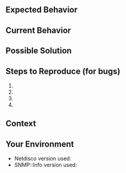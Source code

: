 <!--- Provide a general summary of the issue in the Title above -->

<!-- stop! If your ticket is about a device not being detected correctly, -->
<!-- see SNMP::Info: https://github.com/netdisco/snmp-info/issues/new -->

<!-- stop! If you have new MIBs to submit, -->
<!-- see netdisco-mibs: https://github.com/netdisco/netdisco-mibs/issues/new -->

<!-- everything else about Netdisco's behaviour is good, here :-D -->

## Expected Behavior
<!--- If you're describing a bug, tell us what should happen -->
<!--- If you're suggesting a change/improvement, tell us how it should work -->

## Current Behavior
<!--- If describing a bug, tell us what happens instead of the expected behavior -->
<!--- If suggesting a change/improvement, explain the difference from current behavior -->

## Possible Solution
<!--- Not obligatory, but suggest a fix/reason for the bug, -->
<!--- or ideas how to implement the addition or change -->

## Steps to Reproduce (for bugs)
<!--- Provide a link to a live example, or an unambiguous set of steps to -->
<!--- reproduce this bug. Include code to reproduce, if relevant, or attach screenshots -->
1. 
2. 
3. 
4. 

## Context
<!--- How has this issue affected you? What are you trying to accomplish? -->
<!--- Providing context helps us come up with a solution that is most useful in the real world -->

## Your Environment
<!--- Include as many relevant details about the environment you experienced the bug in -->
* Netdisco version used: 
* SNMP::Info version used: 
